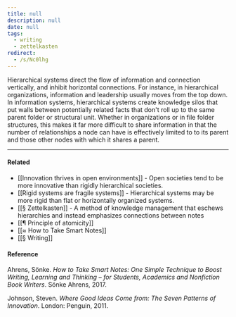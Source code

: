 ```yaml
---
title: null
description: null
date: null
tags:
  - writing
  - zettelkasten
redirect:
  - /s/Nc0lhg
---
```


Hierarchical systems direct the flow of information and connection vertically, and inhibit horizontal connections. For instance, in hierarchical organizations, information and leadership usually moves from the top down. In information systems, hierarchical systems create knowledge silos that put walls between potentially related facts that don't roll up to the same parent folder or structural unit. Whether in organizations or in file folder structures, this makes it far more difficult to share information in that the number of relationships a node can have is effectively limited to to its parent and those other nodes with which it shares a parent.

---

#### Related

- [[Innovation thrives in open environments]] - Open societies tend to be more innovative than rigidly hierarchical societies.
- [[Rigid systems are fragile systems]] - Hierarchical systems may be more rigid than flat or horizontally organized systems.
- [[§ Zettelkasten]] - A method of knowledge management that eschews hierarchies and instead emphasizes connections between notes
- [[¶ Principle of atomicity]]
- [[≈ How to Take Smart Notes]]
- [[§ Writing]]

#### Reference

Ahrens, Sönke. _How to Take Smart Notes: One Simple Technique to Boost Writing, Learning and Thinking – for Students, Academics and Nonfiction Book Writers_. Sönke Ahrens, 2017.

Johnson, Steven. _Where Good Ideas Come from: The Seven Patterns of Innovation_. London: Penguin, 2011.
